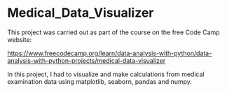 # Medical_Data_Visualizer
This project was carried out as part of the course on the free Code Camp website:

https://www.freecodecamp.org/learn/data-analysis-with-python/data-analysis-with-python-projects/medical-data-visualizer

In this project, I had to visualize and make calculations from medical examination data using matplotlib, seaborn, pandas and numpy.
